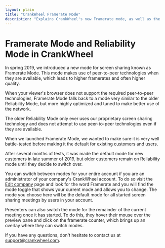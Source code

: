 ```yaml
---
layout: plain
title: "CrankWheel Framerate Mode"
description: "Explains CrankWheel's new Framerate mode, as well as the older Reliability mode, and how to switch between them."
---
```


# Framerate Mode and Reliability Mode in CrankWheel

In spring 2019, we introduced a new mode for screen sharing known as Framerate Mode.
This mode makes use of peer-to-peer technologies when they are available, which
leads to higher framerates and often higher quality.

When your viewer's browser does not support the required peer-to-peer technologies,
Framerate Mode falls back to a mode very similar to the older Reliability Mode,
but more highly optimized and tuned to make better use of the network.

The older Reliability Mode only ever uses our proprietary screen sharing technology
and does not attempt to use peer-to-peer technologies even if they are available.

When we launched Framerate Mode, we wanted to make sure it is very well
battle-tested before making it the default for existing customers and users.

After several months of tests, it was made the default mode for new customers
in late summer of 2019, but older customers remain on Reliability mode until
they decide to switch over.

You can switch between modes for your entire account if you are an administrator
of your company's CrankWheel account. To do so visit the
[Edit company](https://meeting.is/ss/edit_company) page and
look for the word Framerate and you will find the mode toggle that shows your
current mode and allows you to change. The mode you choose here will be the
default mode for all started screen sharing meetings by users in your account.

Presenters can also switch the mode for the remainder of the current meeting
once it has started. To do this, they hover their mouse over the preview pane
and click on the framerate counter, which brings up an overlay where they
can switch modes.

If you have any questions, don't hesitate to contact us at
[support@crankwheel.com](mailto:support@crankwheel.com).
